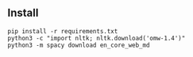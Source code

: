 

## Install

```
pip install -r requirements.txt
python3 -c "import nltk; nltk.download('omw-1.4')"
python3 -m spacy download en_core_web_md
```
